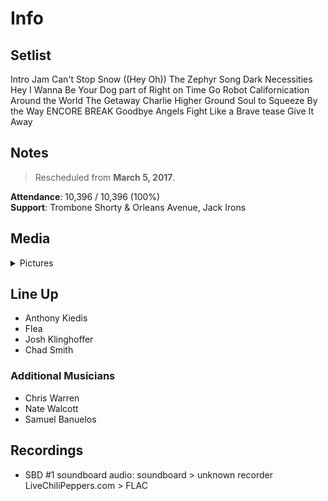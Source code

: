 # Info

## Setlist

Intro Jam
Can't Stop
Snow ((Hey Oh))
The Zephyr Song
Dark Necessities
Hey
I Wanna Be Your Dog part of
Right on Time
Go Robot
Californication
Around the World
The Getaway
Charlie
Higher Ground
Soul to Squeeze
By the Way
ENCORE BREAK
Goodbye Angels
Fight Like a Brave tease
Give It Away

## Notes

> Rescheduled from **March 5, 2017**.

**Attendance**: 10,396 / 10,396 (100%)
<br>
**Support**: Trombone Shorty & Orleans Avenue, Jack Irons

## Media 

<details>
  <summary>Pictures</summary>
  <!--<img alt="Setlist" title="Setlist" src="_.jpg" height="200" />
  <img alt="Clipping" title="Clipping" src="_.jpg" height="200" />
  <img alt="Flyer" title="Flyer" src="_.jpg" height="200" />-->
</details>

## Line Up

* Anthony Kiedis
* Flea
* Josh Klinghoffer
* Chad Smith

### Additional Musicians

* Chris Warren  
* Nate Walcott  
* Samuel Banuelos

## Recordings

* SBD #1 soundboard audio: soundboard > unknown recorder LiveChiliPeppers.com > FLAC
 